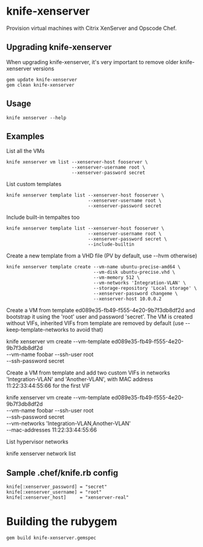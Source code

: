 # knife-xenserver

Provision virtual machines with Citrix XenServer and Opscode Chef.

## Upgrading knife-xenserver

When upgrading knife-xenserver, it's very important to remove older knife-xenserver versions

    gem update knife-xenserver
    gem clean knife-xenserver

## Usage

    knife xenserver --help

## Examples

List all the VMs

    knife xenserver vm list --xenserver-host fooserver \
                            --xenserver-username root \
                            --xenserver-password secret


List custom templates

    knife xenserver template list --xenserver-host fooserver \
                                  --xenserver-username root \
                                  --xenserver-password secret

Include built-in tempaltes too

    knife xenserver template list --xenserver-host fooserver \
                                  --xenserver-username root \
                                  --xenserver-password secret \
                                  --include-builtin

Create a new template from a VHD file (PV by default, use --hvm otherwise) 

    knife xenserver template create --vm-name ubuntu-precise-amd64 \
                                    --vm-disk ubuntu-precise.vhd \
                                    --vm-memory 512 \
                                    --vm-networks 'Integration-VLAN' \
                                    --storage-repository 'Local storage' \
                                    --xenserver-password changeme \
                                    --xenserver-host 10.0.0.2 


Create a VM from template ed089e35-fb49-f555-4e20-9b7f3db8df2d and bootstrap it using the 'root' user and password 'secret'. The VM is created without VIFs, inherited VIFs from template are removed by default (use --keep-template-networks to avoid that)

   knife xenserver vm create --vm-template ed089e35-fb49-f555-4e20-9b7f3db8df2d \
                             --vm-name foobar --ssh-user root \
                             --ssh-password secret 

Create a VM from template and add two custom VIFs in networks 'Integration-VLAN' and 'Another-VLAN', with MAC address 11:22:33:44:55:66 for the first VIF

   knife xenserver vm create --vm-template ed089e35-fb49-f555-4e20-9b7f3db8df2d \
                             --vm-name foobar --ssh-user root \
                             --ssh-password secret \
                             --vm-networks 'Integration-VLAN,Another-VLAN' \
                             --mac-addresses 11:22:33:44:55:66

List hypervisor networks

   knife xenserver network list

## Sample .chef/knife.rb config

    knife[:xenserver_password] = "secret"
    knife[:xenserver_username] = "root"
    knife[:xenserver_host]     = "xenserver-real"


# Building the rubygem

    gem build knife-xenserver.gemspec
